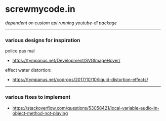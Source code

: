 ﻿# screwmycode.in

_dependent on custom api running youtube-dl package_

---

### various designs for inspiration
police pas mal
* https://tympanus.net/Development/SVGImageHover/

effect water distortion:
* https://tympanus.net/codrops/2017/10/10/liquid-distortion-effects/

---

### various fixes to implement

* https://stackoverflow.com/questions/53058421/local-variable-audio-in-object-method-not-playing

 
